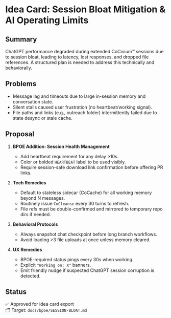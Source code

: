 <!-- status: stub; target: 150+ words -->
# Idea Card: Session Bloat Mitigation & AI Operating Limits

## Summary
ChatGPT performance degraded during extended CoCivium™ sessions due to session bloat, leading to latency, lost responses, and dropped file references. A structured plan is needed to address this technically and behaviorally.

## Problems
- Message lag and timeouts due to large in-session memory and conversation state.
- Silent stalls caused user frustration (no heartbeat/working signal).
- File paths and links (e.g., outreach folder) intermittently failed due to state desync or stale cache.

## Proposal
1. **BPOE Addition: Session Health Management**
   - Add heartbeat requirement for any delay >10s.
   - Color or bolded `HEARTBEAT` label to be used visibly.
   - Require session-safe download link confirmation before offering PR links.

2. **Tech Remedies**
   - Default to stateless sidecar (CoCache) for all working memory beyond N messages.
   - Routinely issue `CoCleanse` every 30 turns to refresh.
   - File refs must be double-confirmed and mirrored to temporary repo dirs if needed.

3. **Behavioral Protocols**
   - Always snapshot chat checkpoint before long branch workflows.
   - Avoid loading >3 file uploads at once unless memory cleared.

4. **UX Remedies**
   - BPOE-required status pings every 30s when working.
   - Explicit `"Working on: X"` banners.
   - Emit friendly nudge if suspected ChatGPT session corruption is detected.

## Status
✅ Approved for idea card export  
🗂 Target: `docs/bpoe/SESSION-BLOAT.md`

